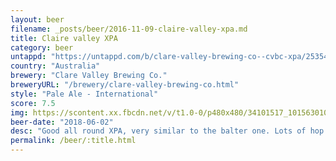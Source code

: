 ```yaml
---
layout: beer
filename: _posts/beer/2016-11-09-claire-valley-xpa.md
title: Claire valley XPA
category: beer
untappd: "https://untappd.com/b/clare-valley-brewing-co--cvbc-xpa/2535445"
country: "Australia"
brewery: "Clare Valley Brewing Co."
breweryURL: "/brewery/clare-valley-brewing-co.html"
style: "Pale Ale - International"
score: 7.5
img: https://scontent.xx.fbcdn.net/v/t1.0-0/p480x480/34101517_10156301081898745_4493705487304359936_n.jpg?_nc_cat=103&_nc_ht=scontent.xx&oh=d888d81bb774313a0773d70663713f35&oe=5CAC0487
beer-date: "2018-06-02"
desc: "Good all round XPA, very similar to the balter one. Lots of hop aroma and a mild taste"
permalink: /beer/:title.html
---
```

